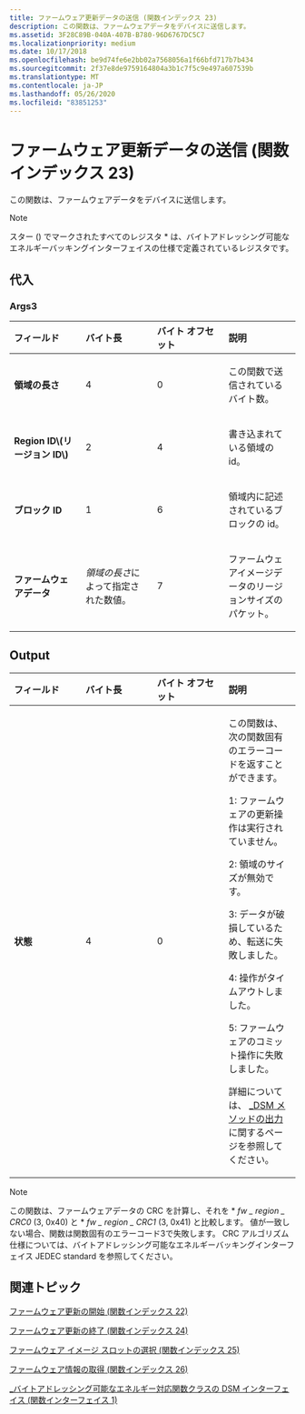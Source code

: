 ```yaml
---
title: ファームウェア更新データの送信 (関数インデックス 23)
description: この関数は、ファームウェアデータをデバイスに送信します。
ms.assetid: 3F28C89B-040A-407B-B780-96D6767DC5C7
ms.localizationpriority: medium
ms.date: 10/17/2018
ms.openlocfilehash: be9d74fe6e2bb02a7568056a1f66bfd717b7b434
ms.sourcegitcommit: 2f37e8de9759164804a3b1c7f5c9e497a607539b
ms.translationtype: MT
ms.contentlocale: ja-JP
ms.lasthandoff: 05/26/2020
ms.locfileid: "83851253"
---
```

# <a name="send-firmware-update-data-function-index-23"></a>ファームウェア更新データの送信 (関数インデックス 23)


この関数は、ファームウェアデータをデバイスに送信します。

> [!NOTE]
> スター () でマークされたすべてのレジスタ \* は、バイトアドレッシング可能なエネルギーバッキングインターフェイスの仕様で定義されているレジスタです。

 

## <a name="span-idinputspanspan-idinputspanspan-idinputspaninput"></a><span id="Input"></span><span id="input"></span><span id="INPUT"></span>代入


### <a name="span-idargs3spanspan-idargs3spanspan-idargs3spanargs3"></a><span id="Args3"></span><span id="args3"></span><span id="ARGS3"></span>Args3

<table>
<colgroup>
<col width="25%" />
<col width="25%" />
<col width="25%" />
<col width="25%" />
</colgroup>
<thead>
<tr class="header">
<th align="left">フィールド</th>
<th align="left">バイト長</th>
<th align="left">バイト オフセット</th>
<th align="left">説明</th>
</tr>
</thead>
<tbody>
<tr class="odd">
<td align="left"><strong>領域の長さ</strong></td>
<td align="left">4</td>
<td align="left">0</td>
<td align="left"><p>この関数で送信されているバイト数。</p></td>
</tr>
<tr class="even">
<td align="left"><strong>Region ID\(リージョン ID\)</strong></td>
<td align="left">2</td>
<td align="left">4</td>
<td align="left"><p>書き込まれている領域の id。</p></td>
</tr>
<tr class="odd">
<td align="left"><strong>ブロック ID</strong></td>
<td align="left">1</td>
<td align="left">6</td>
<td align="left"><p>領域内に記述されているブロックの id。</p></td>
</tr>
<tr class="even">
<td align="left"><strong>ファームウェアデータ</strong></td>
<td align="left"><em>領域の長さ</em>によって指定された数値。</td>
<td align="left">7</td>
<td align="left"><p>ファームウェアイメージデータのリージョンサイズのパケット。</p></td>
</tr>
</tbody>
</table>

 

## <a name="span-idoutputspanspan-idoutputspanspan-idoutputspanoutput"></a><span id="Output"></span><span id="output"></span><span id="OUTPUT"></span>Output


<table>
<colgroup>
<col width="25%" />
<col width="25%" />
<col width="25%" />
<col width="25%" />
</colgroup>
<thead>
<tr class="header">
<th align="left">フィールド</th>
<th align="left">バイト長</th>
<th align="left">バイト オフセット</th>
<th align="left">説明</th>
</tr>
</thead>
<tbody>
<tr class="odd">
<td align="left"><strong>状態</strong></td>
<td align="left">4</td>
<td align="left">0</td>
<td align="left"><p>この関数は、次の関数固有のエラーコードを返すことができます。</p>
<p>1: ファームウェアの更新操作は実行されていません。</p>
<p>2: 領域のサイズが無効です。</p>
<p>3: データが破損しているため、転送に失敗しました。</p>
<p>4: 操作がタイムアウトしました。</p>
<p>5: ファームウェアのコミット操作に失敗しました。</p>
<p>詳細については、 <a href="-dsm-interface-for-byte-addressable-energy-backed-function-class--function-interface-1-.md" data-raw-source="[_DSM Method Output](-dsm-interface-for-byte-addressable-energy-backed-function-class--function-interface-1-.md)">_DSM メソッドの出力</a>に関するページを参照してください。</p></td>
</tr>
</tbody>
</table>

 

> [!NOTE]
> この関数は、ファームウェアデータの CRC を計算し、それを \* *fw \_ region \_ CRC0* (3, 0x40) と \* *fw \_ region \_ CRC1* (3, 0x41) と比較します。 値が一致しない場合、関数は関数固有のエラーコード3で失敗します。 CRC アルゴリズム仕様については、バイトアドレッシング可能なエネルギーバッキングインターフェイス JEDEC standard を参照してください。

 

## <a name="span-idrelated_topicsspanrelated-topics"></a><span id="related_topics"></span>関連トピック


[ファームウェア更新の開始 (関数インデックス 22)](start-firmware-update--function-index-22-.md)

[ファームウェア更新の終了 (関数インデックス 24)](finish-firmware-update--function-index-24-.md)

[ファームウェア イメージ スロットの選択 (関数インデックス 25)](select-firmware-image-slot--function-index-25-.md)

[ファームウェア情報の取得 (関数インデックス 26)](get-firmware-info--function-index-26-.md)

[\_バイトアドレッシング可能なエネルギー対応関数クラスの DSM インターフェイス (関数インターフェイス 1)](-dsm-interface-for-byte-addressable-energy-backed-function-class--function-interface-1-.md)

 

 






